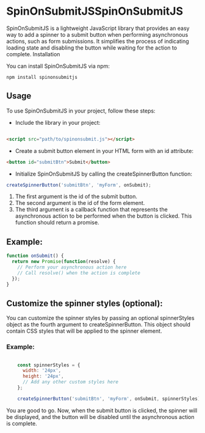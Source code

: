 # SpinOnSubmitJSSpinOnSubmitJS

SpinOnSubmitJS is a lightweight JavaScript library that provides an easy way to add a spinner to a submit button when performing asynchronous actions, such as form submissions. It simplifies the process of indicating loading state and disabling the button while waiting for the action to complete.
Installation

You can install SpinOnSubmitJS via npm:

```shell
npm install spinonsubmitjs
```

## Usage

To use SpinOnSubmitJS in your project, follow these steps:

- Include the library in your project:

```html

<script src="path/to/spinonsubmit.js"></script>
```

- Create a submit button element in your HTML form with an id attribute:

```html
<button id="submitBtn">Submit</button>
```

- Initialize SpinOnSubmitJS by calling the createSpinnerButton function:

```javascript
createSpinnerButton('submitBtn', 'myForm', onSubmit);
```
1.    The first argument is the id of the submit button.
2.    The second argument is the id of the form element.
3.    The third argument is a callback function that represents the asynchronous action to be performed when the button is clicked. This function should return a promise.

## Example:

```javascript
function onSubmit() {
  return new Promise(function(resolve) {
    // Perform your asynchronous action here
    // Call resolve() when the action is complete
  });
}
```

## Customize the spinner styles (optional):

You can customize the spinner styles by passing an optional spinnerStyles object as the fourth argument to createSpinnerButton. This object should contain CSS styles that will be applied to the spinner element.

### Example:

```javascript

    const spinnerStyles = {
      width: '24px',
      height: '24px',
      // Add any other custom styles here
    };

    createSpinnerButton('submitBtn', 'myForm', onSubmit, spinnerStyles);
```

You are good to go. Now, when the submit button is clicked, the spinner will be displayed, and the button will be disabled until the asynchronous action is complete.